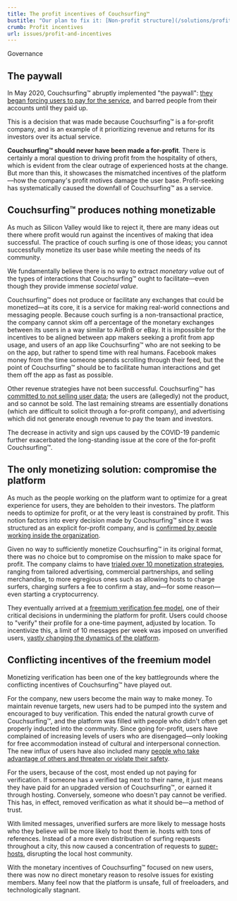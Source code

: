 ```yaml
---
title: The profit incentives of Couchsurfing™
bustitle: "Our plan to fix it: [Non-profit structure](/solutions/profit-and-incentives)"
crumb: Profit incentives
url: issues/profit-and-incentives
---
```


<span class="tag is-success is-large">Governance</span>

## The paywall

In May 2020, Couchsurfing™ abruptly implemented "the paywall": [they began forcing users to pay for the service](https://medium.com/@jameshopest/the-death-of-couchsurfing-a87d9537edf2), and barred people from their accounts until they paid up.

This is a decision that was made because Couchsurfing™ is a for-profit company, and is an example of it prioritizing revenue and returns for its investors over its actual service.

**Couchsurfing™ should never have been made a for-profit**. There is certainly a moral question to driving profit from the hospitality of others, which is evident from the clear outrage of experienced hosts at the change. But more than this, it showcases the mismatched incentives of the platform—how the company's profit motives damage the user base. Profit-seeking has systematically caused the downfall of Couchsurfing™ as a service.

## Couchsurfing™ produces nothing monetizable

As much as Silicon Valley would like to reject it, there are many ideas out there where profit would run against the incentives of making that idea successful. The practice of couch surfing is one of those ideas; you cannot successfully monetize its user base while meeting the needs of its community.

We fundamentally believe there is no way to extract _monetary value_ out of the types of interactions that Couchsurfing™ ought to facilitate—even though they provide immense _societal value_.

Couchsurfing™ does not produce or facilitate any exchanges that could be monetized—at its core, it is a service for making real-world connections and messaging people. Because couch surfing is a non-transactional practice, the company cannot skim off a percentage of the monetary exchanges between its users in a way similar to AirBnB or eBay. It is impossible for the incentives to be aligned between app makers seeking a profit from app usage, and users of an app like Couchsurfing™ who are not seeking to be on the app, but rather to spend time with real humans. Facebook makes money from the time someone spends scrolling through their feed, but the point of Couchsurfing™ should be to facilitate human interactions and get them off the app as fast as possible.

Other revenue strategies have not been successful. Couchsurfing™ has [committed to not selling user data](https://blog.couchsurfing.com/we-hear-you/); the users are (allegedly) not the product, and so cannot be sold. The last remaining streams are essentially donations (which are difficult to solicit through a for-profit company), and advertising which did not generate enough revenue to pay the team and investors.

The decrease in activity and sign ups caused by the COVID-19 pandemic further exacerbated the long-standing issue at the core of the for-profit Couchsurfing™.

## The only monetizing solution: compromise the platform

As much as the people working on the platform want to optimize for a great experience for users, they are beholden to their investors. The platform needs to optimize for profit, or at the very least is constrained by profit. This notion factors into every decision made by Couchsurfing™ since it was structured as an explicit for-profit company, and is [confirmed by people working inside the organization](https://hackernoon.com/should-couchsurfing-be-a-dao-6507646e34ef).

Given no way to sufficiently monetize Couchsurfing™ in its original format, there was no choice but to compromise on the mission to make space for profit. The company claims to have [trialed over 10 monetization strategies](https://blog.couchsurfing.com/we-hear-you/), ranging from tailored advertising, commercial partnerships, and selling merchandise, to more egregious ones such as allowing hosts to charge surfers, charging surfers a fee to confirm a stay, and—for some reason—even starting a cryptocurrency.

They eventually arrived at a [freemium verification fee model](https://blog.couchsurfing.com/ask-the-ceo-revenue-at-couchsurfing/), one of their critical decisions in undermining the platform for profit. Users could choose to "verify" their profile for a one-time payment, adjusted by location. To incentivize this, a limit of 10 messages per week was imposed on unverified users, [vastly changing the dynamics of the platform](https://www.reddit.com/r/couchsurfing/comments/cho8ro/why_couchsurfing_is_dying/).

## Conflicting incentives of the freemium model

Monetizing verification has been one of the key battlegrounds where the conflicting incentives of Couchsurfing™ have played out.

For the company, new users become the main way to make money. To maintain revenue targets, new users had to be pumped into the system and encouraged to buy verification. This ended the natural growth curve of Couchsurfing™, and the platform was filled with people who didn't often get properly inducted into the community. Since going for-profit, users have complained of increasing levels of users who are disengaged—only looking for free accommodation instead of cultural and interpersonal connection. The new influx of users have also included many [people who take advantage of others and threaten or violate their safety](/plan/safety).

For the users, because of the cost, most ended up not paying for verification. If someone has a verified tag next to their name, it just means they have paid for an upgraded version of Couchsurfing™, or earned it through hosting. Conversely, someone who doesn't pay cannot be verified. This has, in effect, removed verification as what it should be—a method of trust.

With limited messages, unverified surfers are more likely to message hosts who they believe will be more likely to host them ie. hosts with tons of references. Instead of a more even distribution of surfing requests throughout a city, this now caused a concentration of requests to [super-hosts](/plan/host-matching), disrupting the local host community.

With the monetary incentives of Couchsurfing™ focused on new users, there was now no direct monetary reason to resolve issues for existing members. Many feel now that the platform is unsafe, full of freeloaders, and technologically stagnant.
